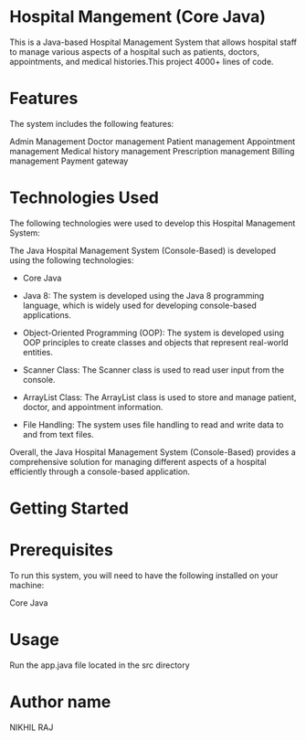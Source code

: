 # Hospital Mangement (Core Java)
This is a Java-based Hospital Management System that allows hospital staff to manage various aspects of a hospital such as patients, doctors, appointments, and medical histories.This project 4000+ lines of code.

# Features
The system includes the following features:

Admin Management 
Doctor management
Patient management
Appointment management
Medical history management
Prescription management
Billing management
Payment gateway

# Technologies Used

The following technologies were used to develop this Hospital Management System:


The Java Hospital Management System (Console-Based) is developed using the following technologies:

- Core Java

- Java 8: The system is developed using the Java 8 programming language, which is widely used for developing console-based applications.

- Object-Oriented Programming (OOP): The system is developed using OOP principles to create classes and objects that represent real-world entities.

- Scanner Class: The Scanner class is used to read user input from the console.

- ArrayList Class: The ArrayList class is used to store and manage patient, doctor, and appointment information.

- File Handling: The system uses file handling to read and write data to and from text files.

Overall, the Java Hospital Management System (Console-Based) provides a comprehensive solution for managing different aspects of a hospital efficiently through a console-based application.

# Getting Started

# Prerequisites
To run this system, you will need to have the following installed on your machine:

Core Java 

# Usage

Run the app.java file located in the src directory

# Author name

NIKHIL RAJ
